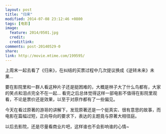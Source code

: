 ```yaml
---
layout: post
title: "归来"
modified: 2014-07-08 23:12:46 +0800
tags: [电影]
image:
  feature: 2014/0501.jpg
  credit: 
  creditlink: 
comments: post-20140529-0
share: 
link: http://movie.mtime.com/199595/
---
```


上周末一起去看了《归来》，在纠结的买票过程中几次提议换成《逆转未来》未果...

要在影院里和一群人看这种片子还是挺困难的，大概是林子大了什么鸟都有，大家的笑点和泪点完全不在一起... 看完之后总体觉得这样一部电影不值得在影院里观看，不论是票价还是效果，以至于对原作都有了一些偏见。

今天在看过原著的游哥的讲解下，发现原著还是一个挺真实、很有意思的故事，而电影在篇幅过短，正向导向的要求下，表达的主题竟与原著大相径庭。

以后去影院，还是尽量看商业片吧，这样谁也不会影响谁的心情~

